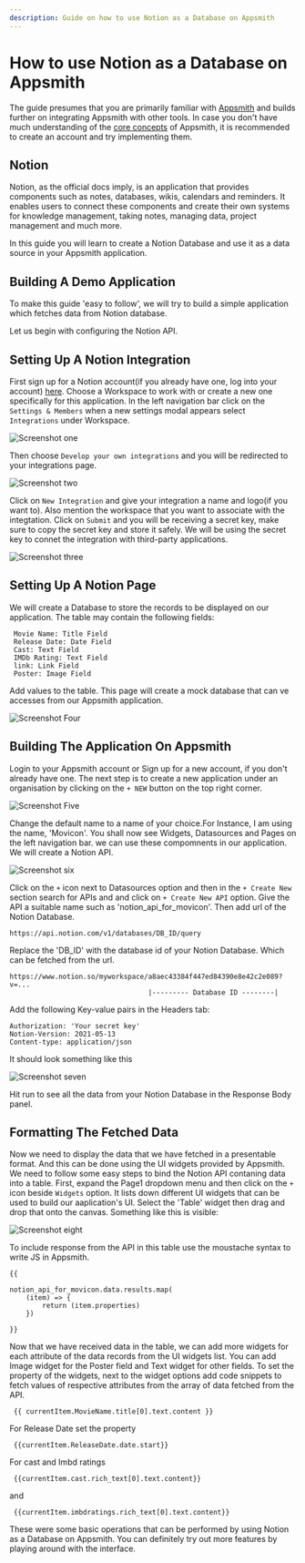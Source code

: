 ```yaml
---
description: Guide on how to use Notion as a Database on Appsmith
---
```


# How to use Notion as a Database on Appsmith

The guide presumes that you are primarily familiar with [Appsmith](https://www.appsmith.com) and builds further on integrating Appsmith with other tools. In case you don't have much understanding of the [core concepts](../core-concepts/connecting-to-data-sources/) of Appsmith, it is recommended to create an account and try implementing them.

## Notion

Notion, as the official docs imply, is an application that provides components such as notes, databases, wikis, calendars and reminders. It enables users to connect these components and create their own systems for knowledge management, taking notes, managing data, project management and much more.

In this guide you will learn to create a Notion Database and use it as a data source in your Appsmith application.

## Building A Demo Application

To make this guide 'easy to follow', we will try to build a simple application which fetches data from Notion database.

Let us begin with configuring the Notion API.

## Setting Up A Notion Integration

First sign up for a Notion account(if you already have one, log into your account) [here](https://www.notion.so/login). Choose a Workspace to work with or create a new one specifically for this application. In the left navigation bar click on the `Settings & Members` when a new settings modal appears select `Integrations` under Workspace.

![Screenshot one](../.gitbook/assets/notion-appsmith-1.png)

Then choose `Develop your own integrations` and you will be redirected to your integrations page.

![Screenshot two](../.gitbook/assets/notion-appsmith-2.png)

Click on `New Integration` and give your integration a name and logo(if you want to). Also mention the workspace that you want to associate with the integtation. Click on `Submit` and you will be receiving a secret key, make sure to copy the secret key and store it safely. We will be using the secret key to connet the integration with third-party applications.

![Screenshot three](../.gitbook/assets/notion-appsmith-3.png)

## Setting Up A Notion Page

We will create a Database to store the records to be displayed on our application. The table may contain the following fields:

```
 Movie Name: Title Field
 Release Date: Date Field
 Cast: Text Field
 IMDb Rating: Text Field
 link: Link Field
 Poster: Image Field
```

Add values to the table. This page will create a mock database that can ve accesses from our Appsmith application.

![Screenshot Four](../.gitbook/assets/notion-appsmith-4.png)

## Building The Application On Appsmith

Login to your Appsmith account or Sign up for a new account, if you don't already have one. The next step is to create a new application under an organisation by clicking on the `+ NEW` button on the top right corner.

![Screenshot Five](../.gitbook/assets/notion-appsmith-5.png)

Change the default name to a name of your choice.For Instance, I am using the name, 'Movicon'. You shall now see Widgets, Datasources and Pages on the left navigation bar. we can use these compomnents in our application. We will create a Notion API.

![Screenshot six](../.gitbook/assets/notion-appsmith-6.png)

Click on the `+` icon next to Datasources option and then in the `+ Create New` section search for APIs and and click on `+ Create New API` option. Give the API a suitable name such as 'notion\_api\_for\_movicon'. Then add url of the Notion Database.

```
https://api.notion.com/v1/databases/DB_ID/query
```

Replace the 'DB\_ID' with the database id of your Notion Database. Which can be fetched from the url.

```
https://www.notion.so/myworkspace/a8aec43384f447ed84390e8e42c2e089?v=...
                                  |--------- Database ID --------|
```

Add the following Key-value pairs in the Headers tab:

```
Authorization: 'Your secret key'
Notion-Version: 2021-05-13
Content-type: application/json
```

It should look something like this

![Screenshot seven](../.gitbook/assets/notion-appsmith-7.png)

Hit run to see all the data from your Notion Database in the Response Body panel.

## Formatting The Fetched Data

Now we need to display the data that we have fetched in a presentable format. And this can be done using the UI widgets provided by Appsmith. We need to follow some easy steps to bind the Notion API contaning data into a table. First, expand the Page1 dropdown menu and then click on the `+` icon beside `Widgets` option. It lists down different UI widgets that can be used to build our aaplication's UI. Select the 'Table' widget then drag and drop that onto the canvas. Something like this is visible:

![Screenshot eight](../.gitbook/assets/redshift-appsmith-23.png)

To include response from the API in this table use the moustache syntax to write JS in Appsmith.

```
{{

notion_api_for_movicon.data.results.map(
    (item) => {
        return (item.properties)
    })

}}
```

Now that we have received data in the table, we can add more widgets for each attribute of the data records from the UI widgets list. You can add Image widget for the Poster field and Text widget for other fields. To set the property of the widgets, next to the widget options add code snippets to fetch values of respective attributes from the array of data fetched from the API.

```
 {{ currentItem.MovieName.title[0].text.content }}
```

For Release Date set the property

```
 {{currentItem.ReleaseDate.date.start}}
```

For cast and Imbd ratings

```
 {{currentItem.cast.rich_text[0].text.content}}
```

and

```
 {{currentItem.imbdratings.rich_text[0].text.content}}
```

These were some basic operations that can be performed by using Notion as a Database on Appsmith. You can definitely try out more features by playing around with the interface.
